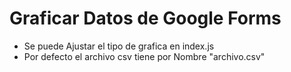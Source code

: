 # Graficar Datos de Google Forms

- Se puede Ajustar el tipo de grafica en index.js
- Por defecto el archivo csv tiene por Nombre "archivo.csv"